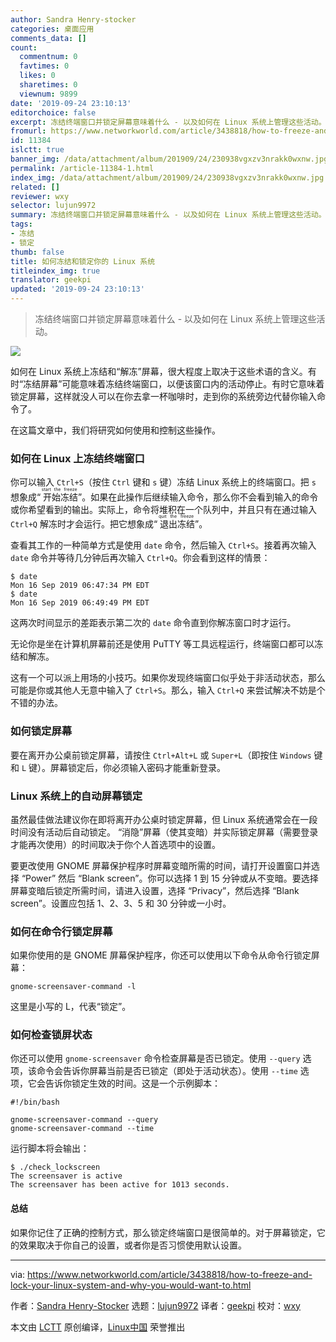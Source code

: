 ```yaml
---
author: Sandra Henry-stocker
categories: 桌面应用
comments_data: []
count:
  commentnum: 0
  favtimes: 0
  likes: 0
  sharetimes: 0
  viewnum: 9899
date: '2019-09-24 23:10:13'
editorchoice: false
excerpt: 冻结终端窗口并锁定屏幕意味着什么 - 以及如何在 Linux 系统上管理这些活动。
fromurl: https://www.networkworld.com/article/3438818/how-to-freeze-and-lock-your-linux-system-and-why-you-would-want-to.html
id: 11384
islctt: true
banner_img: /data/attachment/album/201909/24/230938vgxzv3nrakk0wxnw.jpg
permalink: /article-11384-1.html
index_img: /data/attachment/album/201909/24/230938vgxzv3nrakk0wxnw.jpg.thumb.jpg
related: []
reviewer: wxy
selector: lujun9972
summary: 冻结终端窗口并锁定屏幕意味着什么 - 以及如何在 Linux 系统上管理这些活动。
tags:
- 冻结
- 锁定
thumb: false
title: 如何冻结和锁定你的 Linux 系统
titleindex_img: true
translator: geekpi
updated: '2019-09-24 23:10:13'
---
```



> 
> 冻结终端窗口并锁定屏幕意味着什么 - 以及如何在 Linux 系统上管理这些活动。
> 
> 
> 


![](/data/attachment/album/201909/24/230938vgxzv3nrakk0wxnw.jpg)


如何在 Linux 系统上冻结和“解冻”屏幕，很大程度上取决于这些术语的含义。有时“冻结屏幕”可能意味着冻结终端窗口，以便该窗口内的活动停止。有时它意味着锁定屏幕，这样就没人可以在你去拿一杯咖啡时，走到你的系统旁边代替你输入命令了。


在这篇文章中，我们将研究如何使用和控制这些操作。


### 如何在 Linux 上冻结终端窗口


你可以输入 `Ctrl+S`（按住 `Ctrl` 键和 `s` 键）冻结 Linux 系统上的终端窗口。把 `s` 想象成“<ruby> 开始冻结 <rt>  start the freeze </rt></ruby>”。如果在此操作后继续输入命令，那么你不会看到输入的命令或你希望看到的输出。实际上，命令将堆积在一个队列中，并且只有在通过输入 `Ctrl+Q` 解冻时才会运行。把它想象成“<ruby> 退出冻结 <rt>  quit the freeze </rt></ruby>”。


查看其工作的一种简单方式是使用 `date` 命令，然后输入 `Ctrl+S`。接着再次输入 `date` 命令并等待几分钟后再次输入 `Ctrl+Q`。你会看到这样的情景：



```
$ date
Mon 16 Sep 2019 06:47:34 PM EDT
$ date
Mon 16 Sep 2019 06:49:49 PM EDT
```

这两次时间显示的差距表示第二次的 `date` 命令直到你解冻窗口时才运行。


无论你是坐在计算机屏幕前还是使用 PuTTY 等工具远程运行，终端窗口都可以冻结和解冻。


这有一个可以派上用场的小技巧。如果你发现终端窗口似乎处于非活动状态，那么可能是你或其他人无意中输入了 `Ctrl+S`。那么，输入 `Ctrl+Q` 来尝试解决不妨是个不错的办法。


### 如何锁定屏幕


要在离开办公桌前锁定屏幕，请按住 `Ctrl+Alt+L` 或 `Super+L`（即按住 `Windows` 键和 `L` 键）。屏幕锁定后，你必须输入密码才能重新登录。


### Linux 系统上的自动屏幕锁定


虽然最佳做法建议你在即将离开办公桌时锁定屏幕，但 Linux 系统通常会在一段时间没有活动后自动锁定。 “消隐”屏幕（使其变暗）并实际锁定屏幕（需要登录才能再次使用）的时间取决于你个人首选项中的设置。


要更改使用 GNOME 屏幕保护程序时屏幕变暗所需的时间，请打开设置窗口并选择 “Power” 然后 “Blank screen”。你可以选择 1 到 15 分钟或从不变暗。要选择屏幕变暗后锁定所需时间，请进入设置，选择 “Privacy”，然后选择 “Blank screen”。设置应包括 1、2、3、5 和 30 分钟或一小时。


### 如何在命令行锁定屏幕


如果你使用的是 GNOME 屏幕保护程序，你还可以使用以下命令从命令行锁定屏幕：



```
gnome-screensaver-command -l
```

这里是小写的 L，代表“锁定”。


### 如何检查锁屏状态


你还可以使用 `gnome-screensaver` 命令检查屏幕是否已锁定。使用 `--query` 选项，该命令会告诉你屏幕当前是否已锁定（即处于活动状态）。使用 `--time` 选项，它会告诉你锁定生效的时间。这是一个示例脚本：



```
#!/bin/bash

gnome-screensaver-command --query
gnome-screensaver-command --time
```

运行脚本将会输出：



```
$ ./check_lockscreen
The screensaver is active
The screensaver has been active for 1013 seconds.
```

#### 总结


如果你记住了正确的控制方式，那么锁定终端窗口是很简单的。对于屏幕锁定，它的效果取决于你自己的设置，或者你是否习惯使用默认设置。




---


via: <https://www.networkworld.com/article/3438818/how-to-freeze-and-lock-your-linux-system-and-why-you-would-want-to.html>


作者：[Sandra Henry-Stocker](https://www.networkworld.com/author/Sandra-Henry_Stocker/) 选题：[lujun9972](https://github.com/lujun9972) 译者：[geekpi](https://github.com/geekpi) 校对：[wxy](https://github.com/wxy)


本文由 [LCTT](https://github.com/LCTT/TranslateProject) 原创编译，[Linux中国](https://linux.cn/) 荣誉推出